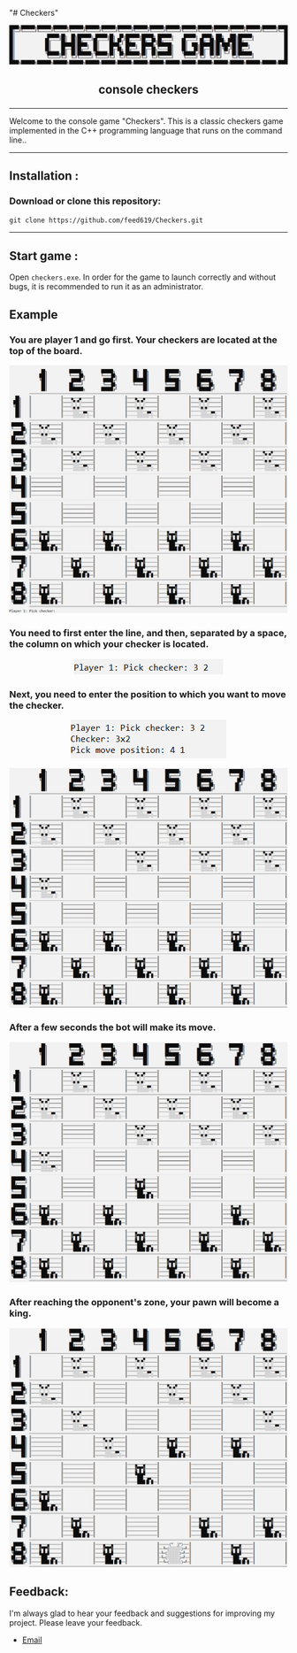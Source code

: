 "# Checkers" 
<!-- <h1><p align="center">crt</p></h1> -->
<p align="center"><img src="docs/logo_c.png" /></p>
<h2><p align="center">console checkers</p></h2>

---

Welcome to the console game "Checkers". This is a classic checkers game implemented in the C++ programming language that runs on the command line..

---

## Installation :
    
 ### Download or clone this repository:

```console
git clone https://github.com/feed619/Checkers.git
```

---

## Start game :

Open ```checkers.exe```. In order for the game to launch correctly and without bugs, it is recommended to run it as an administrator.



## Example

### You are player 1 and go first. Your checkers are located at the top of the board.

<p align="center"><img src="docs/example_1.png" /></p>

### You need to first enter the line, and then, separated by a space, the column on which your checker is located.

<p align="center"><img src="docs/example_2.png" /></p>

### Next, you need to enter the position to which you want to move the checker.

<p align="center"><img src="docs/example_3.png" /></p>
<p align="center"><img src="docs/example_4.png" /></p>

### After a few seconds the bot will make its move.
<p align="center"><img src="docs/example_5.png" /></p>

### After reaching the opponent's zone, your pawn will become a king.
<p align="center"><img src="docs/example_6.png" /></p>

## Feedback:

I'm always glad to hear your feedback and suggestions for improving my project. Please leave your feedback.

- [Email](mailto:feed619pro@gmail.com)
